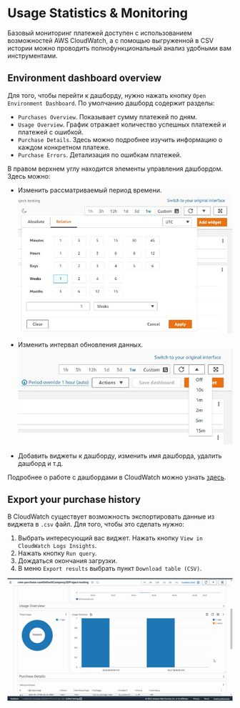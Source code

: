 # Usage Statistics & Monitoring

Базовый мониторинг платежей доступен с использованием возможностей AWS CloudWatch, а с помощью выгруженной в CSV истории можно проводить полнофункциональный анализ удобными вам инструментами.

## <a id="dashboard"></a> Environment dashboard overview

Для того, чтобы перейти к дашборду, нужно нажать кнопку `Open Environment Dashboard`. По умолчанию дашборд содержит разделы:

 * `Purchases Overview`. Показывает сумму платежей по дням. 
 * `Usage Overview`. График отражает количество успешных платежей и платежей с ошибкой.
 * `Purchase Details`. Здесь можно подробнее изучить информацию о каждом конкретном платеже.
 * `Purchase Errors`. Детализация по ошибкам платежей.

 В правом верхнем углу находится элементы управления дашбордом. Здесь можно:

 * Изменить рассматриваемый период времени.
![](../assets/dashboard-time-control.jpg)

 * Изменить интервал обновления данных.
 ![](../assets/dashboard-refresh-control.jpg)

 * Добавить виджеты к дашборду, изменить имя дашборда, удалить дашборд и т.д.

Подробнее о работе с дашбордами в CloudWatch можно узнать [здесь](https://docs.aws.amazon.com/AmazonCloudWatch/latest/monitoring/CloudWatch_Dashboards.html).

## <a id="data-export"></a> Export your purchase history 

В CloudWatch существует возможность экспортировать данные из виджета в `.csv` файл. Для того, чтобы это сделать нужно:

1. Выбрать интересующий вас виджет. Нажать кнопку `View in CloudWatch Logs Insights`.
2. Нажать кнопку `Run query`.
3. Дождаться окончания загрузки.
4. В меню `Export results` выбрать пункт `Download table (CSV)`.

![](../assets/export-csv.gif)